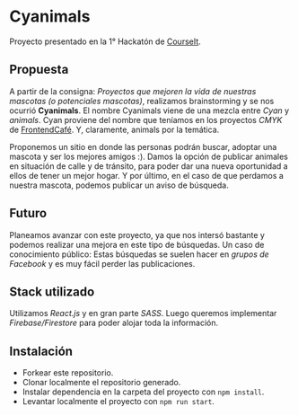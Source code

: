 # Cyanimals
Proyecto presentado en la 1° Hackatón de [CourseIt](https://courseit.io/).

## Propuesta
A partir de la consigna: *Proyectos que mejoren la vida de nuestras mascotas (o potenciales mascotas)*, realizamos brainstorming y se nos ocurrió **Cyanimals**.
El nombre Cyanimals viene de una mezcla entre *Cyan* y *animals*. Cyan proviene del nombre que teníamos en los proyectos *CMYK* de [FrontendCafé](https://frontend.cafe/). Y, claramente, animals por la temática.

Proponemos un sitio en donde las personas podrán buscar, adoptar una mascota y ser los mejores amigos :).
Damos la opción de publicar animales en situación de calle y de tránsito, para poder dar una nueva oportunidad a ellos de tener un mejor hogar.
Y por último, en el caso de que perdamos a nuestra mascota, podemos publicar un aviso de búsqueda.

## Futuro
Planeamos avanzar con este proyecto, ya que nos intersó bastante y podemos realizar una mejora en este tipo de búsquedas.
Un caso de conocimiento público: Estas búsquedas se suelen hacer en *grupos de Facebook* y es muy fácil perder las publicaciones.

## Stack utilizado
Utilizamos *React.js* y en gran parte *SASS*.
Luego queremos implementar *Firebase/Firestore* para poder alojar toda la información.

## Instalación
- Forkear este repositorio.
- Clonar localmente el repositorio generado.
- Instalar dependencia en la carpeta del proyecto con `npm install`.
- Levantar localmente el proyecto con `npm run start`.